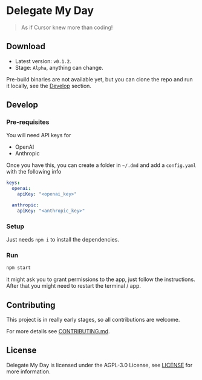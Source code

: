 # Delegate My Day

> As if Cursor knew more than coding!

## Download

- Latest version: `v0.1.2`.
- Stage: `Alpha`, anything can change.

Pre-build binaries are not available yet, but you can clone the repo and run it locally, see the [Develop](#develop) section.

## Develop

### Pre-requisites

You will need API keys for

- OpenAI
- Anthropic

Once you have this, you can create a folder in `~/.dmd` and add a `config.yaml` with the following info

```yaml
keys:
  openai:
    apiKey: "<openai_key>"

  anthropic:
    apiKey: "<anthropic_key>"
```

### Setup

Just needs `npm i` to install the dependencies.

### Run

```bash
npm start
```

it might ask you to grant permissions to the app, just follow the instructions. After that you
might need to restart the terminal / app.

## Contributing

This project is in really early stages, so all contributions are welcome.

For more details see [CONTRIBUTING.md](./CONTRIBUTING.md).

## License

Delegate My Day is licensed under the AGPL-3.0 License, see [LICENSE](./LICENSE) for more information.
